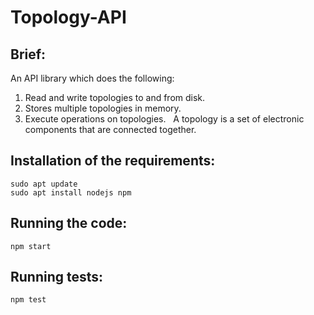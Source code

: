 # Topology-API

## Brief:

‌An‌ ‌API‌ ‌library‌ ‌which‌ ‌does‌ ‌the‌ ‌following:‌ ‌
1. Read‌ ‌and‌ ‌write‌ ‌topologies‌ ‌to‌ ‌and‌ ‌from‌ ‌disk.‌ ‌
2. Stores‌ ‌multiple‌ ‌topologies‌ ‌in‌ ‌memory.‌ ‌
3. Execute‌ ‌operations‌ ‌on‌ ‌topologies.‌ ‌
‌
A‌ ‌topology‌ ‌is‌ ‌a‌ ‌set‌ ‌of‌ ‌electronic‌ ‌components‌ ‌that‌ ‌are‌ ‌connected‌ ‌together.‌

## Installation of the requirements:

```
sudo apt update 
sudo apt install nodejs npm
```

## Running the code:

```
npm start
```

## Running tests:

```
npm test
```